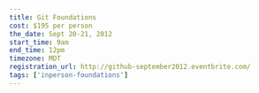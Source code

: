 ```yaml
---
title: Git Foundations
cost: $195 per person
the_date: Sept 20-21, 2012
start_time: 9am
end_time: 12pm
timezone: MDT
registration_url: http://github-september2012.eventbrite.com/
tags: ['inperson-foundations']
---
```

